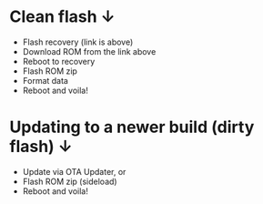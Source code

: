 # Clean flash ↓

- Flash recovery (link is above)
- Download ROM from the link above
- Reboot to recovery
- Flash ROM zip
- Format data
- Reboot and voila!

# Updating to a newer build (dirty flash) ↓

- Update via OTA Updater, or
- Flash ROM zip (sideload)
- Reboot and voila!
